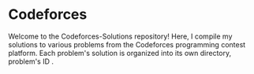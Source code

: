 # Codeforces
Welcome to the Codeforces-Solutions repository! Here, I compile my solutions to various problems from the Codeforces programming contest platform. Each problem's solution is organized into its own directory, problem's ID .
